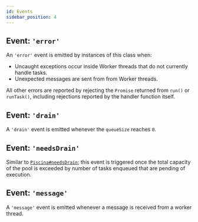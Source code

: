 ```yaml
---
id: Events
sidebar_position: 4
---
```


## Event: `'error'`

An `'error'` event is emitted by instances of this class when:

- Uncaught exceptions occur inside Worker threads that do not currently handle
  tasks.
- Unexpected messages are sent from from Worker threads.

All other errors are reported by rejecting the `Promise` returned from
`run()` or `runTask()`, including rejections reported by the handler function
itself.

## Event: `'drain'`

A `'drain'` event is emitted whenever the `queueSize` reaches `0`.

## Event: `'needsDrain'`

Similar to [`Piscina#needsDrain`](https://github.com/piscinajs/piscina#property-needsdrain-readonly);
this event is triggered once the total capacity of the pool is exceeded
by number of tasks enqueued that are pending of execution.

## Event: `'message'`

A `'message'` event is emitted whenever a message is received from a worker thread.